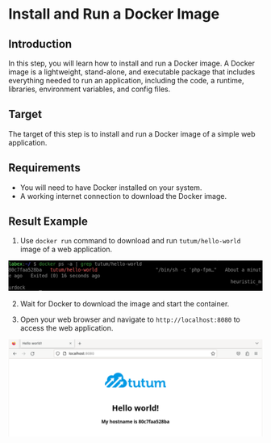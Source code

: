 # Install and Run a Docker Image

## Introduction

In this step, you will learn how to install and run a Docker image. A Docker image is a lightweight, stand-alone, and executable package that includes everything needed to run an application, including the code, a runtime, libraries, environment variables, and config files. 

## Target

The target of this step is to install and run a Docker image of a simple web application.

## Requirements

- You will need to have Docker installed on your system.
- A working internet connection to download the Docker image.

## Result Example

1. Use `docker run` command to download and run `tutum/hello-world` image of a web application.

![challenge-package-and-run-applications](assets/challenge-package-and-run-applications-1-1.png)

2. Wait for Docker to download the image and start the container.

3. Open your web browser and navigate to `http://localhost:8080` to access the web application.

![challenge-package-and-run-applications](assets/challenge-package-and-run-applications-1-3.png)
